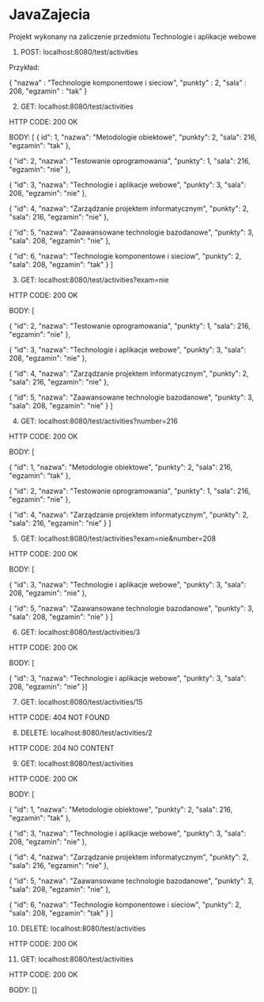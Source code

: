 # JavaZajecia
Projekt wykonany na zaliczenie przedmiotu Technologie i aplikacje webowe 


1. POST: localhost:8080/test/activities 

Przykład:

{
    "nazwa" : "Technologie komponentowe i sieciow",
    "punkty" : 2,
    "sala" : 208, 
    "egzamin" : "tak"
}

2. GET: localhost:8080/test/activities

HTTP CODE: 200 OK 

BODY: [
{
id": 1,
"nazwa": "Metodologie obiektowe",
"punkty": 2,
"sala": 216,
"egzamin": "tak"
},

{
        "id": 2,
        "nazwa": "Testowanie oprogramowania",
        "punkty": 1,
        "sala": 216,
        "egzamin": "nie"
    },
    
{
        "id": 3,
        "nazwa": "Technologie i aplikacje webowe",
        "punkty": 3,
        "sala": 208,
        "egzamin": "nie"
    },
    
{
        "id": 4,
        "nazwa": "Zarządzanie projektem informatycznym",
        "punkty": 2,
        "sala": 216,
        "egzamin": "nie"
    },
    
 {
        "id": 5,
        "nazwa": "Zaawansowane technologie bazodanowe",
        "punkty": 3,
        "sala": 208,
        "egzamin": "nie"
    },
    
{
        "id": 6,
        "nazwa": "Technologie komponentowe i sieciow",
        "punkty": 2,
        "sala": 208,
        "egzamin": "tak"
    }
]

3. GET: localhost:8080/test/activities?exam=nie

HTTP CODE: 200 OK 

BODY: [
   
{
        "id": 2,
        "nazwa": "Testowanie oprogramowania",
        "punkty": 1,
        "sala": 216,
        "egzamin": "nie"
    },
    
{
        "id": 3,
        "nazwa": "Technologie i aplikacje webowe",
        "punkty": 3,
        "sala": 208,
        "egzamin": "nie"
    },
    
{
        "id": 4,
        "nazwa": "Zarządzanie projektem informatycznym",
        "punkty": 2,
        "sala": 216,
        "egzamin": "nie"
    },
    
{
        "id": 5,
        "nazwa": "Zaawansowane technologie bazodanowe",
        "punkty": 3,
        "sala": 208,
        "egzamin": "nie"
    }
]

4. GET: localhost:8080/test/activities?number=216

HTTP CODE: 200 OK 

BODY: [

 {
        "id": 1,
        "nazwa": "Metodologie obiektowe",
        "punkty": 2,
        "sala": 216,
        "egzamin": "tak"
    },
    
{
        "id": 2,
        "nazwa": "Testowanie oprogramowania",
        "punkty": 1,
        "sala": 216,
        "egzamin": "nie"
    },
    
{
        "id": 4,
        "nazwa": "Zarządzanie projektem informatycznym",
        "punkty": 2,
        "sala": 216,
        "egzamin": "nie"
    }
]

5. GET: localhost:8080/test/activities?exam=nie&number=208

HTTP CODE: 200 OK 

BODY: [

{
        "id": 3,
        "nazwa": "Technologie i aplikacje webowe",
        "punkty": 3,
        "sala": 208,
        "egzamin": "nie"
    },
    
{
        "id": 5,
        "nazwa": "Zaawansowane technologie bazodanowe",
        "punkty": 3,
        "sala": 208,
        "egzamin": "nie"
    }
]

6. GET: localhost:8080/test/activities/3

HTTP CODE: 200 OK 

BODY: [

{    "id": 3,
    "nazwa": "Technologie i aplikacje webowe",
    "punkty": 3,
    "sala": 208,
    "egzamin": "nie"
}]

7. GET: localhost:8080/test/activities/15

HTTP CODE: 404 NOT FOUND

8. DELETE: localhost:8080/test/activities/2

HTTP CODE: 204 NO CONTENT 

9. GET: localhost:8080/test/activities

HTTP CODE: 200 OK 

BODY: [

{
        "id": 1,
        "nazwa": "Metodologie obiektowe",
        "punkty": 2,
        "sala": 216,
        "egzamin": "tak"
    },
    
{
        "id": 3,
        "nazwa": "Technologie i aplikacje webowe",
        "punkty": 3,
        "sala": 208,
        "egzamin": "nie"
    },
   
{
        "id": 4,
        "nazwa": "Zarządzanie projektem informatycznym",
        "punkty": 2,
        "sala": 216,
        "egzamin": "nie"
    },
   
{
        "id": 5,
        "nazwa": "Zaawansowane technologie bazodanowe",
        "punkty": 3,
        "sala": 208,
        "egzamin": "nie"
    },
   
{
        "id": 6,
        "nazwa": "Technologie komponentowe i sieciow",
        "punkty": 2,
        "sala": 208,
        "egzamin": "tak"
    }
]

10. DELETE: localhost:8080/test/activities

HTTP CODE: 200 OK

11.  GET: localhost:8080/test/activities

HTTP CODE: 200 OK

BODY: []
